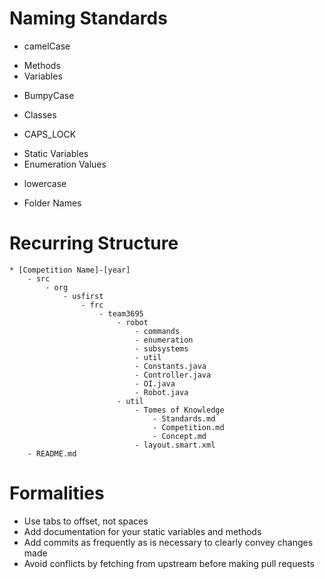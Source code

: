 # Naming Standards
* camelCase
 - Methods
 - Variables
* BumpyCase
 - Classes
* CAPS_LOCK
 - Static Variables
 - Enumeration Values
* lowercase
 - Folder Names
	
# Recurring Structure
```
* [Competition Name]-[year]
	- src
		- org
			- usfirst
				- frc
					- team3695
						- robot
							- commands
							- enumeration
							- subsystems
							- util
							- Constants.java
							- Controller.java
							- OI.java
							- Robot.java
						- util
							- Tomes of Knowledge
								- Standards.md
								- Competition.md
								- Concept.md
							- layout.smart.xml
	- README.md
```						
# Formalities
* Use tabs to offset, not spaces
* Add documentation for your static variables and methods
* Add commits as frequently as is necessary to clearly convey changes made
* Avoid conflicts by fetching from upstream before making pull requests
